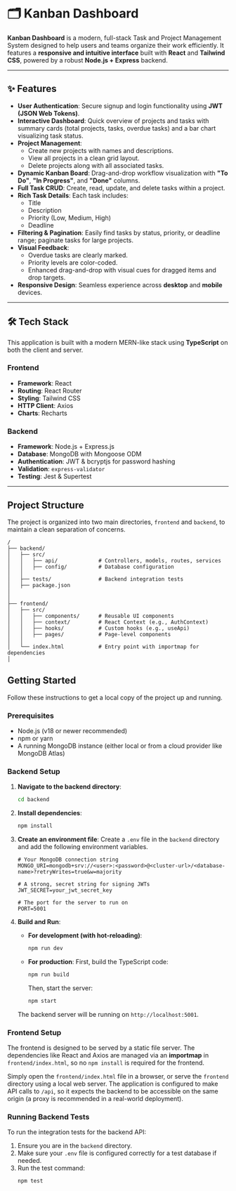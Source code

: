 
# 🗂 Kanban Dashboard

**Kanban Dashboard** is a modern, full-stack Task and Project Management System designed to help users and teams organize their work efficiently. It features a **responsive and intuitive interface** built with **React** and **Tailwind CSS**, powered by a robust **Node.js + Express** backend.

---

## ✨ Features

- **User Authentication**: Secure signup and login functionality using **JWT (JSON Web Tokens)**.
- **Interactive Dashboard**: Quick overview of projects and tasks with summary cards (total projects, tasks, overdue tasks) and a bar chart visualizing task status.
- **Project Management**: 
  - Create new projects with names and descriptions.  
  - View all projects in a clean grid layout.  
  - Delete projects along with all associated tasks.
- **Dynamic Kanban Board**: Drag-and-drop workflow visualization with **"To Do"**, **"In Progress"**, and **"Done"** columns.
- **Full Task CRUD**: Create, read, update, and delete tasks within a project.
- **Rich Task Details**: Each task includes:
  - Title  
  - Description  
  - Priority (Low, Medium, High)  
  - Deadline
- **Filtering & Pagination**: Easily find tasks by status, priority, or deadline range; paginate tasks for large projects.
- **Visual Feedback**:
  - Overdue tasks are clearly marked.  
  - Priority levels are color-coded.  
  - Enhanced drag-and-drop with visual cues for dragged items and drop targets.
- **Responsive Design**: Seamless experience across **desktop** and **mobile** devices.

---

## 🛠 Tech Stack

This application is built with a modern MERN-like stack using **TypeScript** on both the client and server.

### Frontend

- **Framework**: React  
- **Routing**: React Router  
- **Styling**: Tailwind CSS  
- **HTTP Client**: Axios  
- **Charts**: Recharts

### Backend

- **Framework**: Node.js + Express.js  
- **Database**: MongoDB with Mongoose ODM  
- **Authentication**: JWT & bcryptjs for password hashing  
- **Validation**: `express-validator`  
- **Testing**: Jest & Supertest

---



## Project Structure

The project is organized into two main directories, `frontend` and `backend`, to maintain a clean separation of concerns.

```
/
├── backend/
│   ├── src/
│   │   ├── api/             # Controllers, models, routes, services
│   │   ├── config/          # Database configuration
│   │   
│   ├── tests/               # Backend integration tests
│   ├── package.json
│   
│
├── frontend/
│   ├── src/
│   │   ├── components/      # Reusable UI components
│   │   ├── context/         # React Context (e.g., AuthContext)
│   │   ├── hooks/           # Custom hooks (e.g., useApi)
│   │   ├── pages/           # Page-level components
│   │   
│   └── index.html           # Entry point with importmap for dependencies
│

```

## Getting Started

Follow these instructions to get a local copy of the project up and running.

### Prerequisites

- Node.js (v18 or newer recommended)
- npm or yarn
- A running MongoDB instance (either local or from a cloud provider like MongoDB Atlas)

### Backend Setup

1.  **Navigate to the backend directory**:
    ```bash
    cd backend
    ```

2.  **Install dependencies**:
    ```bash
    npm install
    ```

3.  **Create an environment file**:
    Create a `.env` file in the `backend` directory and add the following environment variables.

    ```env
    # Your MongoDB connection string
    MONGO_URI=mongodb+srv://<user>:<password>@<cluster-url>/<database-name>?retryWrites=true&w=majority

    # A strong, secret string for signing JWTs
    JWT_SECRET=your_jwt_secret_key

    # The port for the server to run on
    PORT=5001
    ```

4.  **Build and Run**:
    - **For development (with hot-reloading)**:
      ```bash
      npm run dev
      ```
    - **For production**:
      First, build the TypeScript code:
      ```bash
      npm run build
      ```
      Then, start the server:
      ```bash
      npm start
      ```
    The backend server will be running on `http://localhost:5001`.

### Frontend Setup

The frontend is designed to be served by a static file server. The dependencies like React and Axios are managed via an **importmap** in `frontend/index.html`, so no `npm install` is required for the frontend.

Simply open the `frontend/index.html` file in a browser, or serve the `frontend` directory using a local web server. The application is configured to make API calls to `/api`, so it expects the backend to be accessible on the same origin (a proxy is recommended in a real-world deployment).

### Running Backend Tests

To run the integration tests for the backend API:

1.  Ensure you are in the `backend` directory.
2.  Make sure your `.env` file is configured correctly for a test database if needed.
3.  Run the test command:
    ```bash
    npm test
    ```
